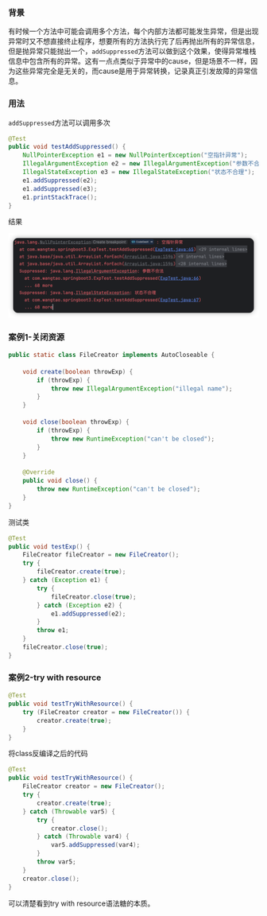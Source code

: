 ### 背景

有时候一个方法中可能会调用多个方法，每个内部方法都可能发生异常，但是出现异常时又不想直接终止程序，想要所有的方法执行完了后再抛出所有的异常信息，但是抛异常只能抛出一个，`addSuppressed`方法可以做到这个效果，使得异常堆栈信息中包含所有的异常。这有一点点类似于异常中的cause，但是场景不一样，因为这些异常完全是无关的，而cause是用于异常转换，记录真正引发故障的异常信息。

### 用法

`addSuppressed`方法可以调用多次

```java
@Test
public void testAddSuppressed() {
    NullPointerException e1 = new NullPointerException("空指针异常");
    IllegalArgumentException e2 = new IllegalArgumentException("参数不合法");
    IllegalStateException e3 = new IllegalStateException("状态不合理");
    e1.addSuppressed(e2);
    e1.addSuppressed(e3);
    e1.printStackTrace();
}
```

结果

![image-20241108193811511](./imgs/image-20241108193811511.png)

### 案例1-关闭资源

```java
public static class FileCreator implements AutoCloseable {

    void create(boolean throwExp) {
        if (throwExp) {
            throw new IllegalArgumentException("illegal name");
        }
    }

    void close(boolean throwExp) {
        if (throwExp) {
            throw new RuntimeException("can't be closed");
        }
    }

    @Override
    public void close() {
        throw new RuntimeException("can't be closed");
    }
}
```

测试类

```java
@Test
public void testExp() {
    FileCreator fileCreator = new FileCreator();
    try {
        fileCreator.create(true);
    } catch (Exception e1) {
        try {
            fileCreator.close(true);
        } catch (Exception e2) {
            e1.addSuppressed(e2);
        }
        throw e1;
    }
    fileCreator.close(true);
}
```

### 案例2-try with resource

```java
@Test
public void testTryWithResource() {
    try (FileCreator creator = new FileCreator()) {
        creator.create(true);
    }
}
```

将class反编译之后的代码

```java
@Test
public void testTryWithResource() {
    FileCreator creator = new FileCreator();
    try {
        creator.create(true);
    } catch (Throwable var5) {
        try {
            creator.close();
        } catch (Throwable var4) {
            var5.addSuppressed(var4);
        }
        throw var5;
    }
    creator.close();
}
```

可以清楚看到try with resource语法糖的本质。